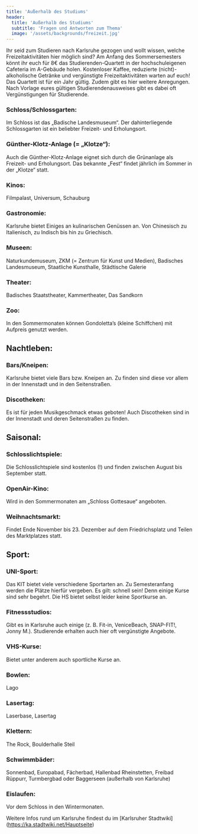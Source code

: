 ```yaml
---
title: 'Außerhalb des Studiums'
header:
  title: 'Außerhalb des Studiums'
  subtitle: 'Fragen und Antworten zum Thema'
  image: '/assets/backgrounds/freizeit.jpg'
---
```

Ihr seid zum Studieren nach Karlsruhe gezogen und wollt wissen, welche Freizeitaktivitäten hier möglich sind? 
Am Anfang des Sommersemesters könnt ihr euch für 8€ das Studierenden-Quartett in der hochschuleigenen Cafeteria im A-Gebäude holen. Kostenloser Kaffee, reduzierte (nicht)-alkoholische Getränke und vergünstigte Freizeitaktivitäten warten auf euch! Das Quartett ist für ein Jahr gültig. 
Zudem gibt es hier weitere Anregungen. Nach Vorlage eures gültigen Studierendenausweises gibt es dabei oft Vergünstigungen für Studierende. 
### Schloss/Schlossgarten:
Im Schloss ist das „Badische Landesmuseum“. Der dahinterliegende Schlossgarten ist ein beliebter Freizeit- und Erholungsort. 
### Günther-Klotz-Anlage (= „Klotze“):
Auch die Günther-Klotz-Anlage eignet sich durch die Grünanlage als Freizeit- und Erholungsort. Das bekannte „Fest“ findet jährlich im Sommer in der „Klotze“ statt. 
### Kinos:
Filmpalast, Universum, Schauburg
### Gastronomie:
Karlsruhe bietet Einiges an kulinarischen Genüssen an. Von Chinesisch zu Italienisch, zu Indisch bis hin zu Griechisch. 
### Museen:
Naturkundemuseum, ZKM (= Zentrum für Kunst und Medien), Badisches Landesmuseum, Staatliche Kunsthalle, Städtische Galerie
### Theater:
Badisches Staatstheater, Kammertheater, Das Sandkorn
### Zoo:
In den Sommermonaten können Gondoletta’s (kleine Schiffchen) mit Aufpreis genutzt werden. 

## Nachtleben:
### Bars/Kneipen:
Karlsruhe bietet viele Bars bzw. Kneipen an. Zu finden sind diese vor allem in der Innenstadt und in den Seitenstraßen. 
### Discotheken:
Es ist für jeden Musikgeschmack etwas geboten! Auch Discotheken sind in der Innenstadt und deren Seitenstraßen zu finden. 


## Saisonal: 
### Schlosslichtspiele:
Die Schlosslichtspiele sind kostenlos (!) und finden zwischen August bis September statt. 
### OpenAir-Kino: 
Wird in den Sommermonaten am „Schloss Gottesaue“ angeboten. 
### Weihnachtsmarkt: 
Findet Ende November bis 23. Dezember auf dem Friedrichsplatz und Teilen des Marktplatzes statt. 

## Sport:
### UNI-Sport:
Das KIT bietet viele verschiedene Sportarten an. Zu Semesteranfang werden die Plätze hierfür vergeben. Es gilt: schnell sein! Denn einige Kurse sind sehr begehrt. Die HS bietet selbst leider keine Sportkurse an. 
### Fitnessstudios:
Gibt es in Karlsruhe auch einige (z. B. Fit-in, VeniceBeach, SNAP-FIT!, Jonny M.). Studierende erhalten auch hier oft vergünstigte Angebote. 
### VHS-Kurse:
Bietet unter anderem auch sportliche Kurse an. 
### Bowlen: 
Lago
### Lasertag:
Laserbase, Lasertag
### Klettern:
The Rock, Boulderhalle Steil 
### Schwimmbäder: 
Sonnenbad, Europabad, Fächerbad, Hallenbad Rheinstetten, Freibad Rüppurr, Turmbergbad oder Baggerseen (außerhalb von Karlsruhe)
### Eislaufen:
Vor dem Schloss in den Wintermonaten. 

Weitere Infos rund um Karlsruhe findest du im 
[Karlsruher Stadtwiki] (https://ka.stadtwiki.net/Hauptseite)
